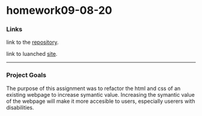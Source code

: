 # homework09-08-20

### Links

link to the [repository](https://github.com/valadezMykel/homework09-08-20).

link to luanched [site](https://valadezmykel.github.io/homework09-08-20/).

------

### Project Goals

The purpose of this assignment was to refactor the html and css of an existing webpage to increase symantic value.  Increasing the symantic value of the webpage will make it more accesible to users, especially userers with disabilities. 
